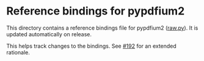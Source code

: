 <!-- SPDX-FileCopyrightText: 2023 geisserml <geisserml@gmail.com> -->
<!-- SPDX-License-Identifier: CC-BY-4.0 -->

# Reference bindings for pypdfium2

[#192]: https://github.com/pypdfium2-team/pypdfium2/issues/192 "Issue #192"

This directory contains a reference bindings file for pypdfium2 ([raw.py](./raw.py)).
It is updated automatically on release.

This helps track changes to the bindings. See [#192] for an extended rationale.
